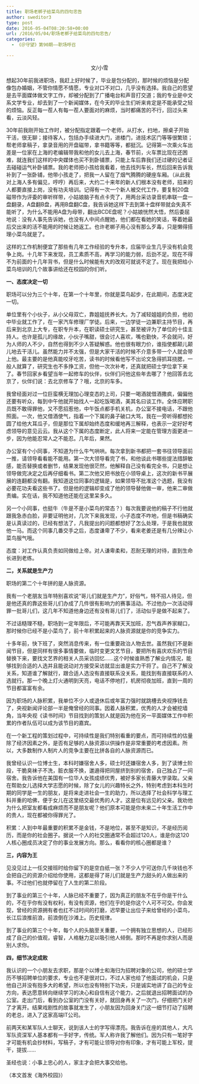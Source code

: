```yaml
---
title: 职场老梆子给菜鸟的四句忠告
author: sweditor3
type: post
date: 2016-05-04T08:20:58+00:00
url: /2016/05/04/职场老梆子给菜鸟的四句忠告/
categories:
  - 《＠守望》第90期——职场呼召

---
```

<p style="text-align: center;">
  文/小雪
</p>

想起30年前我进职场，我赶上好时候了，毕业是包分配的，那时候的烦恼是分配像包办婚姻，不管你情愿不情愿，专业对口不对口，几乎没有选择。我自己的愿望是去平面媒体做文字工作，却被分配到了广播电台和声音打交道；我的专业是中文系文学专业，却去到了一个新闻媒体，在今天的毕业生们听来肯定是不能承受之轻的烦恼。反正每一茬人有每一茬人要面对的麻烦，当时都痛苦的不行，回过头来看，云淡风轻。 

30年前我刚开始工作时，被分配指定跟着一个老师，从打水，扫地，擦桌子开始干活，很无聊；接待客人，包括办手续进大门，进楼门，进技术区门等等很繁琐；帮老师拿稿子，拿录音用的开盘磁带，拿书籍等等，都挺沉。记得第一次乘火车出差是一位家在上海的老编辑带我和他的女儿去上海，春节前，火车票比现在还困难，就连我们这样的中央媒体也买不到卧铺票，只能上车后靠我们还过硬的记者证去碰碰运气补卧铺票。我的老师把小孩给我看着，他去找列车长，然后回来告诉我补到了一张卧铺，他带小孩走了，把我一人留在了烟气腾腾的硬座车厢。（从此我对上海人多有偏见，哼哼）再后来，大约二十来年的新人们根本没有老师，招来的人都要直接上岗，没有功夫培训。记得有一次一个新人被交代工作，要复制20盘磁带作为评委的审听样带，小姑娘脑子有点卡壳了，用两台采访录音机串联一盘一盘翻录，A盘翻B盘，再用B盘翻C盘，我告诉她这样下去到第十盘样带就会失真不能听了，为什么不能用A盘为母带，翻出BCDE盘呢？小姑娘恍然大悟，然后委屈地说：没有人事先告诉她，也没有人中间点醒她，他们都在看她的笑话，等着她最后交出来的活不能用的时候让她返工。也许老梆子用心没有那么歹毒，只是懒得搭理小菜鸟就是了。 

这样的工作机制便宜了那些有几年工作经验的专升本，应届毕业生几乎没有机会竞争上岗。十几年下来发现，员工素质不高，再学习的能力弱，后劲不足。现在不得不为前面的十几年背书，但是什么时候能有大的改观可就说不定了。现在我把给小菜鸟培训的几个故事讲给还在校园的你们听。 

**一、态度决定一切** 

职场可以分为三个十年，在第一个十年里，你就是菜鸟起步，在此期间，态度决定一切。 

单位里有个小伙子，从小父母双亡，靠姐姐抚养长大。为了减轻姐姐的负担，他初中毕业就工作了，在一家汽车修理厂学徒。后来，一边学徒一边兼职主持节目，再后来到北京上大专，在职专升本，在职读硕士研究生，甚至被评为了单位的十佳主持人。也许是孤儿的缘故，小伙子嘴甜，很会讨人喜欢，嘴也勤快，不会就问，好为人师的人不少，自然也得到不少人答疑解惑。他也很有眼力价，谁指使都颠儿颠儿地去干活儿。虽然能力并不太强，但是大家干活的时候不介意多带一个人就会带上他。最主要的是他真能咬牙吃苦，读书的时候看他写不出论文急得抓耳挠腮，一般人就算了，研究生也不多挣工资，但他一次次补考，还真就把硕士学位拿下来了。春节回家乡看望当年一起修车的伙伴，伙伴们问他这些年去哪了？他回答去北京了，伙伴们说：去北京修车了？哦，北京的车多。 

我曾经面对过一位巨蛮横无理加心理变态的上司，只要一喝酒就借酒撒疯，偏偏他还要有听众，每到中午他就开始找人一起吃饭喝酒，美其名曰谈工作。全体应聘职员既不敢得罪他，又不愿招惹他，中午饭点都手机关机，办公室不接电话，不跟他照面。一次，他又借酒使气，指着一个下属的鼻子破口大骂，我在一旁听得都想抡圆了给他大耳瓜子，但是那位下属却始终态度和缓地再三解释，也表示一定好好考虑领导的意见云云。我从这个下属的态度断定，此人将来一定能在管理方面更进一步，因为他能忍常人之不能忍。几年后，果然。 

办公室有个小同事，不知道为什么牛气哄哄。每次拿到新书都把一套书往领导面前一推，请领导看看能不能用。第一次大领导看完了书，和他谈此书哪些提法措辞敏感，能否替换或者删节，结果发现他很茫然，他解释自己没有看完全书，只是想让领导做完决定之后再仔细看书。第二次他又把书放在小领导桌上，这次的新书平展展的连翻都没有翻。我知道这位同事的逻辑是，如果领导不批准这个选题，我没有必要花功夫看这些书了。但是他的逻辑却变成了他的领导替他做一审，他来二审做责编。实在话，我不知道他还能在这里呆多久。 

另一个小同事，也挺牛（牛是不是小菜鸟的常态？）每次我要说他的稿子不行他就跟我急赤白脸，非要证明他对，几次下来我发现，小子态度不咋地，但是书稿确实是认真读过的，已经有想法了，凡我提出的问题都想好了怎么处理，于是我也就放他一马。而这个同事几番交手之后，态度谦卑了不少，看来老姜还是有几分辣让小菜鸟服气哦。 

态度：对工作认真负责如同做给上帝。对人谦卑柔和，忍耐无理的对待，直到生命长进到老练。 

**二，关系就是生产力** 

职场的第二个十年拼的是人脉资源。 

我有一个老朋友当年特别喜欢说&ldquo;哥儿们就是生产力&rdquo;，好俗气，特不招人待见，但是他还真的靠这些哥儿们办成了几件很有影响力的赛事活动。不过他办一次活动得罪一批哥儿们，这几年不知道他身边还有没有哥儿们了，活动似乎是做不起来了。 

不过话糙理不糙，职场到一定年限后，不可能再靠天天加班，忍气吞声养家糊口，那时候你已经不是小菜鸟了，前十年积累起来的人脉资源就是你的竞争实力。 

十多年前，快下班了，突然消息传来，有一位重要政治人物去世。虽然我们不是新闻节目，但是同样有很多事情要做，临时变更文艺节目，要把所有喜庆欢乐的节目替换下来，要找文艺界的相关人员采访回忆&hellip;&hellip;这个时候谁熟悉了解业内情况，能够找到合适的人选并且能说动对方接受采访就显出谁是实力干将了。自己不了解没关系，知道谁了解就行，跟合适人选没有直接联系没关系，能找到有直接联系的人选就行。那一个晚上灯火通明到天亮，电话不停地打，机房彻夜加班，直到一周的节目都富富有余。 

因为职场的人脉积累，我单位不少人或退休后或年富力强时就跳槽去央视挣钱去了，央视新闻评论部一半是俺曾经的同事。因着人脉积累，优秀的人才会被挖墙角，当年央视《读书时间》节目找到的策划人就是因为他在另一平面媒体工作中积累的作者队伍可以成为该节目的嘉宾。 

在一个新工程的策划过程中，可持续性是我们特别看重的要点，而可持续性的估量除了经济因素之外，是否有足够的人脉资源以供操作是非常重要的考虑因素。所以，大多数制作人制片人的竞争主要在比拼各自的人脉资源而已。 

我曾经认识一位博士生，本科时嫌宿舍人多，硕士时还嫌宿舍人多，到了读博士阶段，干脆臭袜子不洗，脏衣服不换，邋遢得把同屋挤到别的宿舍，自己独占了一间宿舍。我告诉他在美国有一位华人女孩成绩优秀，被好多家长青藤大学录取。父亲在帮助女儿选择大学志愿的时候，除了女儿的兴趣特长之外，特别考虑到本科生时期的同学是一生的朋友，是将来走进社会一生的助力，所以选择了社会科学与理工科并重的哈佛，便于女儿在这里结交最优秀的人才。这是位有远见的父亲。我劝他为什么把室友都看成麻烦而不是朋友呢？他们原本可能是你未来二十年生活工作中的贵人，现在都被你得罪光了。 

积累：人到中年最重要的积累不是金钱，不是地位，甚至不是知识，不是经历阅历，而是你的社会圈子。据说一个人的社交圈通常不会超过120人，谁是你这120人核心圈成员决定了你的事业发展方向。那么，看看你的核心圈都是谁？ 

**三，内容为王** 

见没见过上一任交接班时给你留下的是空白纸一张？不少人宁可送你几千块钱也不会把自己的资源介绍给你使用，这都是得了哥儿们就是生产力甜头的人做出来的事。不过他们也就停留在了人生的第二阶段。 

到了事业的第三个十年，人脉已经不重要了，因为真正的朋友不在乎你是干什么的，不在乎你有没有权利，有没有资源，他们在乎的是你这个人可不可交。你会发现，曾经的资源拥有者也扛不过时间的打磨，迟早要让出位子来给曾经的小菜鸟，长江后浪推前浪，前浪倒在沙滩上。历史规律。 

到了事业的第三个十年，每个人的头脑至关重要，一个拥有独立思想的人，已经形成了自己的价值观，睿智，人格魅力足以吸引他人倾倒。那时不再是你求别人而是别人求你。 

**四，细节决定成败** 

我认识的一个小朋友去求职，那是个以博士和海归为招聘对象的公司，他的硕士学历不够招聘单位的要求，专业也不是很对口，不过人家也给了他面试的机会，只是他自己并没有抱多大的希望，所以也没有特别下功夫，只是诚实地讲了自己的专业方向，表达愿意转向继续学习的决心和自信有这个能力，之后就退出招聘面试的办公室。走出门后，看到办公室的门没有关好，就回身再关了一次门，仔细把门关好了才离开。结果戏剧性的故事就发生了，小朋友因为回身关门这一细节打动了招聘的老总，进入了这家高端IT公司。 

前两天和某军队人士聊天，说到该人士的字写得漂亮。我告诉在座的其他人，大凡军队资深军人基本都有一手好字，传统。军人称许我了解他们。因为只有一笔好字才可能有机会抄材料，写稿子，才有可能让领导对你有印象，才有可能上军校，提干，提拔&hellip;&hellip; 

圣经也说：小事上忠心的人，家主才会把大事交给他。 

（本文首发《海外校园》）
	  
&nbsp;